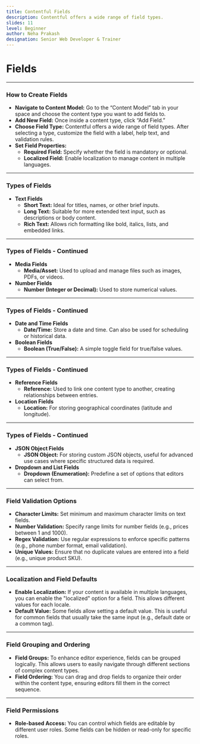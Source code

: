 ```yaml
---
title: Contentful Fields
description: Contentful offers a wide range of field types.
slides: 11
level: Beginner
author: Neha Prakash
designation: Senior Web Developer & Trainer
---
```


<!-- Slide 1 -->
# Fields

---

<!-- Slide 2 -->
### How to Create Fields

- **Navigate to Content Model:** Go to the “Content Model” tab in your space and choose the content type you want to add fields to.
- **Add New Field:** Once inside a content type, click “Add Field.”
- **Choose Field Type:** Contentful offers a wide range of field types. After selecting a type, customize the field with a label, help text, and validation rules.
- **Set Field Properties:**
    - **Required Field:** Specify whether the field is mandatory or optional.
    - **Localized Field:** Enable localization to manage content in multiple languages.

---

<!-- Slide 3 -->
### Types of Fields

- **Text Fields**
    - **Short Text:** Ideal for titles, names, or other brief inputs.
    - **Long Text:** Suitable for more extended text input, such as descriptions or body content.
    - **Rich Text:** Allows rich formatting like bold, italics, lists, and embedded links.

---

<!-- Slide 4 -->
### Types of Fields - Continued

- **Media Fields**
    - **Media/Asset:** Used to upload and manage files such as images, PDFs, or videos.
- **Number Fields**
    - **Number (Integer or Decimal):** Used to store numerical values.

---

<!-- Slide 5 -->
### Types of Fields - Continued

- **Date and Time Fields**
    - **Date/Time:** Store a date and time. Can also be used for scheduling or historical data.
- **Boolean Fields**
    - **Boolean (True/False):** A simple toggle field for true/false values.

---

<!-- Slide 6 -->
### Types of Fields - Continued

- **Reference Fields**
    - **Reference:** Used to link one content type to another, creating relationships between entries.
- **Location Fields**
    - **Location:** For storing geographical coordinates (latitude and longitude).

---

<!-- Slide 7 -->
### Types of Fields - Continued

- **JSON Object Fields**
    - **JSON Object:** For storing custom JSON objects, useful for advanced use cases where specific structured data is required.
- **Dropdown and List Fields**
    - **Dropdown (Enumeration):** Predefine a set of options that editors can select from.

---

<!-- Slide 8 -->
### Field Validation Options

- **Character Limits:** Set minimum and maximum character limits on text fields.
- **Number Validation:** Specify range limits for number fields (e.g., prices between 1 and 1000).
- **Regex Validation:** Use regular expressions to enforce specific patterns (e.g., phone number format, email validation).
- **Unique Values:** Ensure that no duplicate values are entered into a field (e.g., unique product SKU).

---

<!-- Slide 9 -->
### Localization and Field Defaults

- **Enable Localization:** If your content is available in multiple languages, you can enable the "localized" option for a field. This allows different values for each locale.
- **Default Value:** Some fields allow setting a default value. This is useful for common fields that usually take the same input (e.g., default date or a common tag).

---

<!-- Slide 10 -->
### Field Grouping and Ordering

- **Field Groups:** To enhance editor experience, fields can be grouped logically. This allows users to easily navigate through different sections of complex content types.
- **Field Ordering:** You can drag and drop fields to organize their order within the content type, ensuring editors fill them in the correct sequence.

---

<!-- Slide 11 -->
### Field Permissions

- **Role-based Access:** You can control which fields are editable by different user roles. Some fields can be hidden or read-only for specific roles. 
